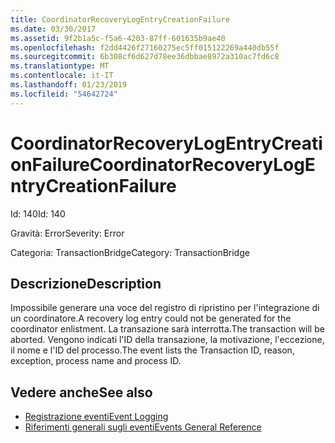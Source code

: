 ```yaml
---
title: CoordinatorRecoveryLogEntryCreationFailure
ms.date: 03/30/2017
ms.assetid: 9f2b1a5c-f5a6-4203-87ff-601635b9ae40
ms.openlocfilehash: f2dd4426f27160275ec5ff015122269a440db55f
ms.sourcegitcommit: 6b308cf6d627d78ee36dbbae8972a310ac7fd6c8
ms.translationtype: MT
ms.contentlocale: it-IT
ms.lasthandoff: 01/23/2019
ms.locfileid: "54642724"
---
```

# <a name="coordinatorrecoverylogentrycreationfailure"></a><span data-ttu-id="ee7c8-102">CoordinatorRecoveryLogEntryCreationFailure</span><span class="sxs-lookup"><span data-stu-id="ee7c8-102">CoordinatorRecoveryLogEntryCreationFailure</span></span>
<span data-ttu-id="ee7c8-103">Id: 140</span><span class="sxs-lookup"><span data-stu-id="ee7c8-103">Id: 140</span></span>  
  
 <span data-ttu-id="ee7c8-104">Gravità: Error</span><span class="sxs-lookup"><span data-stu-id="ee7c8-104">Severity: Error</span></span>  
  
 <span data-ttu-id="ee7c8-105">Categoria: TransactionBridge</span><span class="sxs-lookup"><span data-stu-id="ee7c8-105">Category: TransactionBridge</span></span>  
  
## <a name="description"></a><span data-ttu-id="ee7c8-106">Descrizione</span><span class="sxs-lookup"><span data-stu-id="ee7c8-106">Description</span></span>  
 <span data-ttu-id="ee7c8-107">Impossibile generare una voce del registro di ripristino per l'integrazione di un coordinatore.</span><span class="sxs-lookup"><span data-stu-id="ee7c8-107">A recovery log entry could not be generated for the coordinator enlistment.</span></span> <span data-ttu-id="ee7c8-108">La transazione sarà interrotta.</span><span class="sxs-lookup"><span data-stu-id="ee7c8-108">The transaction will be aborted.</span></span> <span data-ttu-id="ee7c8-109">Vengono indicati l'ID della transazione, la motivazione, l'eccezione, il nome e l'ID del processo.</span><span class="sxs-lookup"><span data-stu-id="ee7c8-109">The event lists the Transaction ID, reason, exception, process name and process ID.</span></span>  
  
## <a name="see-also"></a><span data-ttu-id="ee7c8-110">Vedere anche</span><span class="sxs-lookup"><span data-stu-id="ee7c8-110">See also</span></span>
- [<span data-ttu-id="ee7c8-111">Registrazione eventi</span><span class="sxs-lookup"><span data-stu-id="ee7c8-111">Event Logging</span></span>](../../../../../docs/framework/wcf/diagnostics/event-logging/index.md)
- [<span data-ttu-id="ee7c8-112">Riferimenti generali sugli eventi</span><span class="sxs-lookup"><span data-stu-id="ee7c8-112">Events General Reference</span></span>](../../../../../docs/framework/wcf/diagnostics/event-logging/events-general-reference.md)
